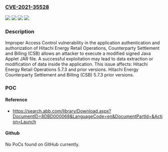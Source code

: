 ### [CVE-2021-35528](https://cve.mitre.org/cgi-bin/cvename.cgi?name=CVE-2021-35528)
![](https://img.shields.io/static/v1?label=Product&message=Counterparty%20Settlement%20and%20Billing%20(CSB)&color=blue)
![](https://img.shields.io/static/v1?label=Product&message=Retail%20Operations&color=blue)
![](https://img.shields.io/static/v1?label=Version&message=5.7.3%3C%205.7.3.1%20&color=brighgreen)
![](https://img.shields.io/static/v1?label=Vulnerability&message=CWE-284%20Improper%20Access%20Control&color=brighgreen)

### Description

Improper Access Control vulnerability in the application authentication and authorization of Hitachi Energy Retail Operations, Counterparty Settlement and Billing (CSB) allows an attacker to execute a modified signed Java Applet JAR file. A successful exploitation may lead to data extraction or modification of data inside the application. This issue affects: Hitachi Energy Retail Operations 5.7.3 and prior versions. Hitachi Energy Counterparty Settlement and Billing (CSB) 5.7.3 prior versions.

### POC

#### Reference
- https://search.abb.com/library/Download.aspx?DocumentID=8DBD000068&LanguageCode=en&DocumentPartId=&Action=Launch

#### Github
No PoCs found on GitHub currently.

